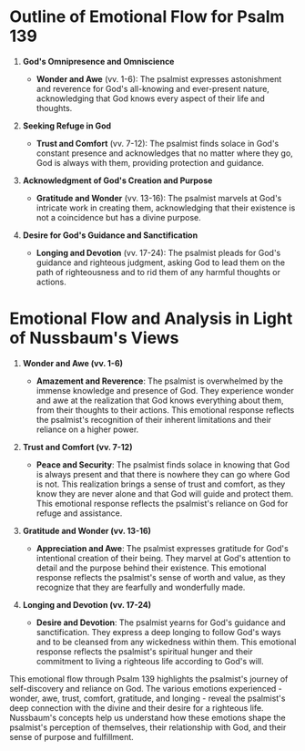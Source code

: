 # Outline of Emotional Flow for Psalm 139

1. **God's Omnipresence and Omniscience**
    - **Wonder and Awe** (vv. 1-6): The psalmist expresses astonishment and reverence for God's all-knowing and ever-present nature, acknowledging that God knows every aspect of their life and thoughts.

2. **Seeking Refuge in God**
    - **Trust and Comfort** (vv. 7-12): The psalmist finds solace in God's constant presence and acknowledges that no matter where they go, God is always with them, providing protection and guidance.

3. **Acknowledgment of God's Creation and Purpose**
    - **Gratitude and Wonder** (vv. 13-16): The psalmist marvels at God's intricate work in creating them, acknowledging that their existence is not a coincidence but has a divine purpose.

4. **Desire for God's Guidance and Sanctification**
    - **Longing and Devotion** (vv. 17-24): The psalmist pleads for God's guidance and righteous judgment, asking God to lead them on the path of righteousness and to rid them of any harmful thoughts or actions.

# Emotional Flow and Analysis in Light of Nussbaum's Views

1. **Wonder and Awe (vv. 1-6)**
    - **Amazement and Reverence**: The psalmist is overwhelmed by the immense knowledge and presence of God. They experience wonder and awe at the realization that God knows everything about them, from their thoughts to their actions. This emotional response reflects the psalmist's recognition of their inherent limitations and their reliance on a higher power.

2. **Trust and Comfort (vv. 7-12)**
    - **Peace and Security**: The psalmist finds solace in knowing that God is always present and that there is nowhere they can go where God is not. This realization brings a sense of trust and comfort, as they know they are never alone and that God will guide and protect them. This emotional response reflects the psalmist's reliance on God for refuge and assistance.

3. **Gratitude and Wonder (vv. 13-16)**
    - **Appreciation and Awe**: The psalmist expresses gratitude for God's intentional creation of their being. They marvel at God's attention to detail and the purpose behind their existence. This emotional response reflects the psalmist's sense of worth and value, as they recognize that they are fearfully and wonderfully made.

4. **Longing and Devotion (vv. 17-24)**
    - **Desire and Devotion**: The psalmist yearns for God's guidance and sanctification. They express a deep longing to follow God's ways and to be cleansed from any wickedness within them. This emotional response reflects the psalmist's spiritual hunger and their commitment to living a righteous life according to God's will.

This emotional flow through Psalm 139 highlights the psalmist's journey of self-discovery and reliance on God. The various emotions experienced - wonder, awe, trust, comfort, gratitude, and longing - reveal the psalmist's deep connection with the divine and their desire for a righteous life. Nussbaum's concepts help us understand how these emotions shape the psalmist's perception of themselves, their relationship with God, and their sense of purpose and fulfillment.